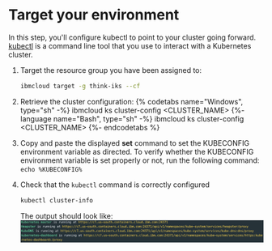 # Target your environment

In this step, you'll configure kubectl to point to your cluster going forward. [kubectl](https://kubernetes.io/docs/user-guide/kubectl-overview/) is a command line tool that you use to interact with a Kubernetes cluster.

1. Target the resource group you have been assigned to:
   ```sh
   ibmcloud target -g think-iks --cf
   ```
2. Retrieve the cluster configuration:
   {% codetabs name="Windows", type="sh" -%}
ibmcloud ks cluster-config <CLUSTER_NAME>
   {%- language name="Bash", type="sh" -%}
ibmcloud ks cluster-config <CLUSTER_NAME>
   {%- endcodetabs %}
1. Copy and paste the displayed **set** command to set the KUBECONFIG environment variable as directed. To verify whether the KUBECONFIG environment variable is set properly or not, run the following command: `echo %KUBECONFIG%`
2. Check that the `kubectl` command is correctly configured
   ```sh
   kubectl cluster-info
   ```

   The output should look like:
   ![](images/kubectl_cluster-info.png)
